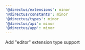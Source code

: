 ```yaml
---
'@directus/extensions': minor
'@directus/constants': minor
'@directus/types': minor
'@directus/api': minor
'@directus/app': minor
---
```


Add "editor" extension type support
